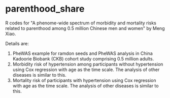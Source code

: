 # parenthood_share

R codes for "A phenome-wide spectrum of morbidity and mortality risks related to parenthood among 0.5 million Chinese men and women" by Meng Xiao.

Details are:

1. PheWAS example for ramdon seeds and PheWAS analysis in China Kadoorie Biobank (CKB) cohort study comprising 0.5 million adults.
2. Morbidity risk of hypertension among participants without hypertension using Cox regression with age as the time scale. The analysis of other diseases is similar to this.
3. Mortality risk of participants with hypertension using Cox regression with age as the time scale. The analysis of other diseases is similar to this.
